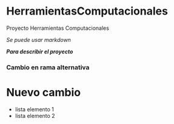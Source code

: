 # HerramientasComputacionales
Proyecto Herramientas Computacionales


_Se puede usar markdown_

**_Para describir el proyecto_**

### Cambio  en rama alternativa

# Nuevo cambio

- lista elemento 1
- lista elemento 2
